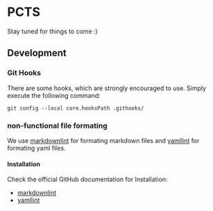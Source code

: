 # PCTS

Stay tuned for things to come :)

## Development

### Git Hooks

There are some hooks, which are strongly encouraged to use.
Simply execute the following command:

```shell
git config --local core.hooksPath .githooks/
```

### non-functional file formating

We use [markdownlint](https://github.com/markdownlint/markdownlint) for formating markdown files
and [yamllint](https://github.com/adrienverge/yamllint) for formating yaml files.

#### Installation

Check the official GitHub documentation for Installation:
- [markdownlint](https://github.com/markdownlint/markdownlint#installation)
- [yamllint](https://github.com/adrienverge/yamllint#installation)
